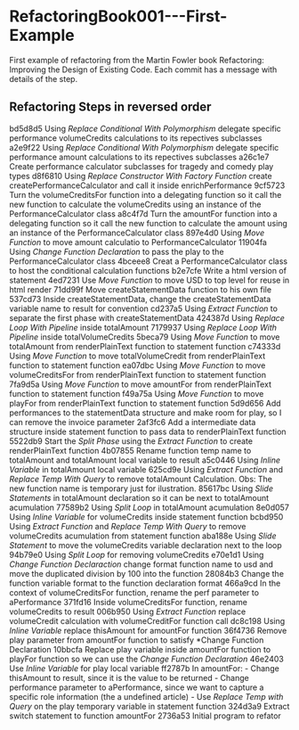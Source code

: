 # RefactoringBook001---First-Example
First example of refactoring from the Martin Fowler book Refactoring: Improving the Design of Existing Code. Each commit has a message with details of the step.

## Refactoring Steps in reversed order

bd5d8d5 Using *Replace Conditional With Polymorphism* delegate specific performance volumeCredits calculations to its repectives subclasses
a2e9f22 Using *Replace Conditional With Polymorphism* delegate specific performance amount calculations to its repectives subclasses
a26c1e7 Create performance calculator subclasses for tragedy and comedy play types
d8f6810 Using *Replace Constructor With Factory Function* create createPerformanceCalculator and call it inside enrichPerformance
9cf5723 Turn the volumeCreditsFor function into a delegating function so it call the new function to calculate the volumeCredits using an instance of the PerformanceCalculator class
a8c4f7d Turn the amountFor function into a delegating function so it call the new function to calculate the amount using an instance of the PerformanceCalculator class
897e4d0 Using *Move Function* to move amount calculatio to PerformanceCalculator
11904fa Using *Change Function Declaration* to pass the play to the PerformanceCalculator class
4bceee8 Creat a PerformanceCalculator class to host the conditional calculation functions
b2e7cfe Write a html version of statement
4ed7231 Use *Move Function* to move USD to top level for reuse in html render
71dd99f Move createStatementData function to his own file
537cd73 Inside createStatementData, change the createStatementData variable name to result for convention
cd237a5 Using *Extract Function* to separate the first phase with createStatementData
424387d Using *Replace Loop With Pipeline* inside totalAmount
7179937 Using *Replace Loop With Pipeline* inside totalVolumeCredits
5beca79 Using *Move Function* to move totalAmount from renderPlainText function to statement function
c74333d Using *Move Function* to move totalVolumeCredit from renderPlainText function to statement function
ea07dbc Using *Move Function* to move volumeCreditsFor from renderPlainText function to statement function
7fa9d5a Using *Move Function* to move amountFor from renderPlainText function to statement function
f49a75a Using *Move Function* to move playFor from renderPlainText function to statement function
5d9d656 Add performances to the statementData structure and make room for play, so I can remove the invoice parameter
2af3fc6 Add a intermediate data structure inside statement function to pass data to renderPlainText function
5522db9 Start the *Split Phase* using the *Extract Function* to create renderPlainText function
4b07855 Rename function temp name to totalAmount and totalAmount local variable to result
a5c0446 Using *Inline Variable* in totalAmount local variable
625cd9e Using *Extract Function* and *Replace Temp With Query* to remove totalAmount Calculation. Obs: The new function name is temporary just for ilustration.
85617bc Using *Slide Statements* in totalAmount declaration so it can be next to totalAmount acumulation
77589b2 Using *Split Loop* in totalAmount acumulation
8e0d057 Using *Inline Variable* for volumeCredits inside statement function
bcbd950 Using *Extract Function* and *Replace Temp With Query* to remove volumeCredits acumulation from statement function
aba188e Using *Slide Statement* to move the volumeCredits variable declaration next to the loop
94b79e0 Using *Split Loop* for removing volumeCredits
e70e1d1 Using *Change Function Declaraction* change format function name to usd and move the duplicated division by 100 into the function
28084b3 Change the function variable format to the function declaration format
466a9cd In the context of volumeCreditsFor function, rename the perf parameter to aPerformance
371fd16 Inside volumeCreditsFor function, rename volumeCredits to result
006b950 Using *Extract Function* replace volumeCredit calculation with volumeCreditFor function call
dc8c198 Using *Inline Variable* replace thisAmount for amountFor function
36f4736 Remove play parameter from amountFor function to satisfy *Change Function Declaration
10bbcfa Replace play variable inside amountFor function to playFor function so we can use the *Change Function Declaration*
46e2403 Use *Inline Variable* for play local variable
ff2787b In amountFor: - Change thisAmount to result, since it is the value to be returned - Change performance parameter to aPerformance, since we want to capture a specific role information (the a undefined article) - Use *Replace Temp with Query* on the play temporary variable in statement function
324d3a9 Extract switch statement to function amountFor
2736a53 Initial program to refator
